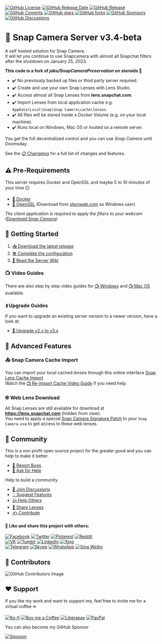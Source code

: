 [![GitHub License](https://img.shields.io/github/license/ptrumpis/snap-camera-server)](https://github.com/ptrumpis/snap-camera-server?tab=MIT-1-ov-file#readme)
[![GitHub Release Date](https://img.shields.io/github/release-date/ptrumpis/snap-camera-server)](https://github.com/ptrumpis/snap-camera-server/releases/latest)
[![GitHub Release](https://img.shields.io/github/v/release/ptrumpis/snap-camera-server)](https://github.com/ptrumpis/snap-camera-server/releases/latest)
[![GitHub Commits](https://img.shields.io/github/commit-activity/t/ptrumpis/snap-camera-server)](https://github.com/ptrumpis/snap-camera-server/commits)
[![GitHub stars](https://img.shields.io/github/stars/ptrumpis/snap-camera-server?style=flat)](https://github.com/ptrumpis/snap-camera-server/stargazers) 
[![GitHub forks](https://img.shields.io/github/forks/ptrumpis/snap-camera-server?style=flat)](https://github.com/ptrumpis/snap-camera-server/forks)
[![GitHub Sponsors](https://img.shields.io/github/sponsors/ptrumpis)](https://github.com/sponsors/ptrumpis)
[![GitHub Discussions](https://img.shields.io/github/discussions/ptrumpis/snap-camera-server)](https://github.com/ptrumpis/snap-camera-server/discussions)

# 👻 Snap Camera Server v3.4-beta
A self hosted solution for Snap Camera.  
It will let you continue to use Snapcamera with almost all Snapchat filters after the shutdown on January 25, 2023.  

**This code is a fork of *jaku/SnapCameraPreservation* on steroids 💪** 
- ✔️ No previously backed up files or third party server required.
- ✔️ Create and use your own Snap Lenses with Lens Studio.
- ✔️ Access almost all Snap Lenses from **lens.snapchat.com**.
- ✔️ Import Lenses from local application cache e.g. `AppData\Local\Snap\Snap Camera\cache\lenses`.
- ✔️ All files will be stored inside a Docker Volume (e.g. on your local machine).
- ✔️ Runs local on Windows, Mac OS or hosted on a remote server.

You get the full decentralized control and you can use *Snap Camera* until Doomsday.

See the [📋 Changelog](docs/CHANGELOG.md) for a full list of changes and features.

## ⚠️ Pre-Requirements
This server requires Docker and OpenSSL and maybe 5 to 10 minutes of your time ⏲️
- [🐋 Docker](https://www.docker.com/)
- [🔐 OpenSSL](https://www.openssl.org/) (Download from [slproweb.com](https://slproweb.com/products/Win32OpenSSL.html) as Windows user)

*The client application is required to apply the filters to your webcam ([Download Snap Camera](https://github.com/ptrumpis/snap-camera-server/discussions/6))*

## 🚀 Getting Started
1. [📥 Download the latest release](https://github.com/ptrumpis/snap-camera-server/releases/latest)
2. [🛠️ Complete the configuration](docs/CONFIGURATION.md)
3. [📖 Read the Server Wiki](https://github.com/ptrumpis/snap-camera-server/wiki)

### 📺 Video Guides
There are also step by step video guides for [📺 Windows](https://www.youtube.com/watch?v=bcsjvWHUr7c) and [📺 Mac OS](https://www.youtube.com/watch?v=b2ILHJaD1T4) available.  

### ⏫ Upgrade Guides
If you want to upgrade an existing server version to a newer version, have a look at:
- [🔼 Upgrade v2.x to v3.x](docs/UPGRADING_v3.md)

## 💯 Advanced Features
### 📤 Snap Camera Cache Import 
You can import your local cached lenses through this online interface [Snap Lens Cache Import](https://ptrumpis.github.io/snap-lens-cache-import/)  
Watch the [📺 Re-Import Cache Video Guide](https://www.youtube.com/watch?v=alo49et3QxY) if you need help.

### 🌐 Web Lens Download
All Snap Lenses are still available for download at **https://lens.snapchat.com** (hidden from view).  
You need to apply a special [Snap Camera Signature Patch](https://ptrumpis.github.io/snap-camera-signature-patch/) to your `Snap Camera.exe` to get access to these web lenses.

## 💬 Community
This is a non profit open source project for the greater good and you can help to make it better.
- [🐛 Report Bugs](https://github.com/ptrumpis/snap-camera-server/issues)
- [🙏 Ask for Help](https://github.com/ptrumpis/snap-camera-server/discussions/categories/q-a)

Help to build a community
- [💬 Join Discussions](https://github.com/ptrumpis/snap-camera-server/discussions)
- [💡 Suggest Features](https://github.com/ptrumpis/snap-camera-server/discussions/categories/ideas)
- [👍 Help Others](https://github.com/ptrumpis/snap-camera-server/discussions/categories/q-a)
- [🙌 Share Lenses](https://github.com/ptrumpis/snap-camera-server/discussions/categories/share)
- [✍️ Contribute](https://github.com/ptrumpis/snap-camera-server/pulls)

#### 🔗 Like and share this project with others:  

[![Facebook](https://img.shields.io/badge/Facebook-1877F2?style=for-the-badge&logo=facebook&logoColor=white)](https://www.facebook.com/sharer/sharer.php?u=https%3A%2F%2Fgithub.com%2Fptrumpis%2Fsnap-camera-server)
[![Twitter](https://img.shields.io/badge/Twitter-1DA1F2?style=for-the-badge&logo=twitter&logoColor=white)](https://twitter.com/intent/tweet?url=https%3A%2F%2Fgithub.com%2Fptrumpis%2Fsnap-camera-server&text=Snap%20Camera%20Server%20is%20a%20self%20hosted%20solution%20to%20use%20Snapchat%20webcam%20filters&hashtags=snapcamera,snapchat)
[![Pinterest](https://img.shields.io/badge/Pinterest-E60023?style=for-the-badge&logo=pinterest&logoColor=white)](https://pinterest.com/pin/create/button/?url=https%3A%2F%2Fgithub.com%2Fptrumpis%2Fsnap-camera-server&media=&description=Snap%20Camera%20Server%20is%20a%20self%20hosted%20solution%20to%20use%20Snapchat%20webcam%20filters)
[![Reddit](https://img.shields.io/badge/Reddit-FF4500?style=for-the-badge&logo=reddit&logoColor=white)](https://reddit.com/submit?url=https%3A%2F%2Fgithub.com%2Fptrumpis%2Fsnap-camera-server&title=Snap%20Camera%20Server%20is%20a%20self%20hosted%20solution%20to%20use%20Snapchat%20webcam%20filters)  
[![VK](https://img.shields.io/badge/VKontakte-4C75A3?style=for-the-badge&logo=vk&logoColor=white)](http://vk.com/share.php?url=https%3A%2F%2Fgithub.com%2Fptrumpis%2Fsnap-camera-server&title=Snap%20Camera%20Server%20is%20a%20self%20hosted%20solution%20to%20use%20Snapchat%20webcam%20filters)
[![Tumblr](https://img.shields.io/badge/Tumblr-35465C?style=for-the-badge&logo=tumblr&logoColor=white)](http://www.tumblr.com/share?v=3&u=https%3A%2F%2Fgithub.com%2Fptrumpis%2Fsnap-camera-server&t=)
[![LinkedIn](https://img.shields.io/badge/LinkedIN-0A66C2?style=for-the-badge&logo=linkedin&logoColor=white)](https://www.linkedin.com/shareArticle?mini=true&url=https%3A%2F%2Fgithub.com%2Fptrumpis%2Fsnap-camera-server)
[![Xing](https://img.shields.io/badge/Xing-006567?style=for-the-badge&logo=xing&logoColor=white)](https://www.xing.com/app/user?op=share;url=url=https%3A%2F%2Fgithub.com%2Fptrumpis%2Fsnap-camera-server)  
[![Telegram](https://img.shields.io/badge/Telegram-0088CC?style=for-the-badge&logo=telegram&logoColor=white)](https://telegram.me/share/url?url=https%3A%2F%2Fgithub.com%2Fptrumpis%2Fsnap-camera-server&text=Snap%20Camera%20Server%20is%20a%20self%20hosted%20solution%20to%20use%20Snapchat%20webcam%20filters)
[![Skype](https://img.shields.io/badge/Skype-00AFF0?style=for-the-badge&logo=skype&logoColor=white)](https://web.skype.com/share?url=https%3A%2F%2Fgithub.com%2Fptrumpis%2Fsnap-camera-server)
[![WhatsApp](https://img.shields.io/badge/WhatsApp-25D366?style=for-the-badge&logo=whatsapp&logoColor=white)](https://api.whatsapp.com/send?text=https%3A%2F%2Fgithub.com%2Fptrumpis%2Fsnap-camera-server)
[![Sina Weibo](https://img.shields.io/badge/新浪微博-DF2029?style=for-the-badge&logo=sina-weibo&logoColor=white)](https://service.weibo.com/share/share.php?url=https%3A%2F%2Fgithub.com%2Fptrumpis%2Fsnap-camera-server&title=Snap%20Camera%20Server%20is%20a%20self%20hosted%20solution%20to%20use%20Snapchat%20webcam%20filters)

## 🤝 Contributors
![GitHub Contributors Image](https://contrib.rocks/image?repo=ptrumpis/snap-camera-server)

## ❤️ Support
If you like my work and want to support me, feel free to invite me for a virtual coffee ☕  

[![Ko-fi](https://img.shields.io/badge/Ko--fi-F16061?style=for-the-badge&logo=ko-fi&logoColor=white)](https://ko-fi.com/ptrumpis)
[![Buy me a Coffee](https://img.shields.io/badge/Buy_Me_A_Coffee-FFDD00?style=for-the-badge&logo=buy-me-a-coffee&logoColor=black)](https://www.buymeacoffee.com/ptrumpis)
[![Liberapay](https://img.shields.io/badge/Liberapay-F6C915?style=for-the-badge&logo=liberapay&logoColor=black)](https://liberapay.com/ptrumpis/)
[![PayPal](https://img.shields.io/badge/PayPal-00457C?style=for-the-badge&logo=paypal&logoColor=white)](https://www.paypal.com/donate/?hosted_button_id=D2T92FVZAE65L)

You can also become my GitHub Sponsor  

[![Sponsor](https://img.shields.io/badge/sponsor-30363D?style=for-the-badge&logo=GitHub-Sponsors&logoColor=#white)](https://github.com/sponsors/ptrumpis)
